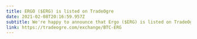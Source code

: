 ```yaml
---
title: ERGO ($ERG) is listed on TradeOgre
date: 2021-02-08T20:16:59.957Z
subtitle: We're happy to announce that Ergo ($ERG) is listed on TradeOgre Exchange
link: https://tradeogre.com/exchange/BTC-ERG
---
```

